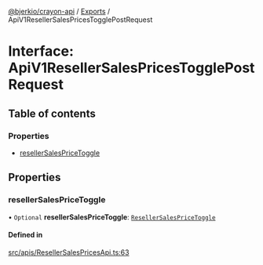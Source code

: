 [@bjerkio/crayon-api](../README.md) / [Exports](../modules.md) / ApiV1ResellerSalesPricesTogglePostRequest

# Interface: ApiV1ResellerSalesPricesTogglePostRequest

## Table of contents

### Properties

- [resellerSalesPriceToggle](ApiV1ResellerSalesPricesTogglePostRequest.md#resellersalespricetoggle)

## Properties

### resellerSalesPriceToggle

• `Optional` **resellerSalesPriceToggle**: [`ResellerSalesPriceToggle`](ResellerSalesPriceToggle.md)

#### Defined in

[src/apis/ResellerSalesPricesApi.ts:63](https://github.com/bjerkio/crayon-api-js/blob/22cd66d/src/apis/ResellerSalesPricesApi.ts#L63)
